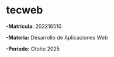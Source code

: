 # tecweb

**-Matrícula:** 202216510

**-Materia:** Desarrollo de Aplicaciones Web

**-Periodo:** Otoño 2025
